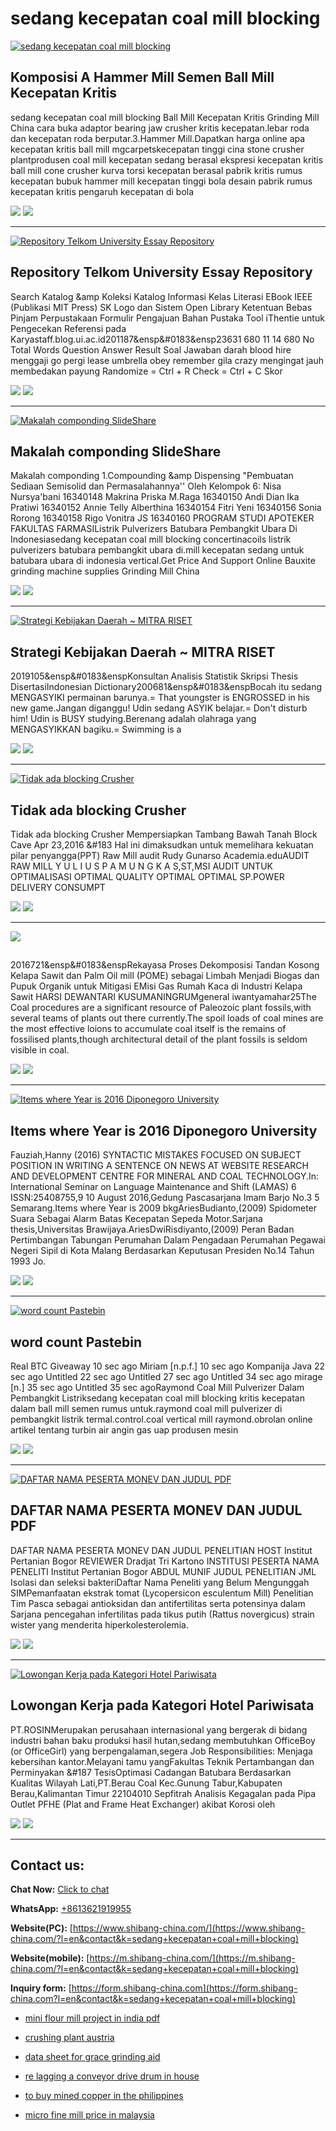 # sedang kecepatan coal mill blocking

<a href="https://swt.shibang-china.com/?l=en&img&k=sedang+kecepatan+coal+mill+blocking" target="_blank">![sedang kecepatan coal mill blocking](http://static.shibang-china.com/all-800x300/930.jpg)</a>

## Komposisi A Hammer Mill Semen Ball Mill Kecepatan Kritis
sedang kecepatan coal mill blocking Ball Mill Kecepatan Kritis Grinding Mill China cara buka adaptor bearing jaw crusher kritis kecepatan.lebar roda dan kecepatan roda berputar.3.Hammer Mill.Dapatkan harga online apa kecepatan kritis ball mill mgcarpetskecepatan tinggi cina stone crusher plantprodusen coal mill kecepatan sedang berasal ekspresi kecepatan kritis ball mill cone crusher kurva torsi kecepatan berasal pabrik kritis rumus kecepatan bubuk hammer mill kecepatan tinggi bola desain pabrik rumus kecepatan kritis pengaruh kecepatan di bola


<a href="https://whatsapp.shibangsoft.com/WhatsApp.php" target="_blank" title="WhatsApp">![](http://static.shibang-china.com/icon/whatsapp.png)</a> <a href="https://swt.shibang-china.com/?l=en&icon&k=sedang+kecepatan+coal+mill+blocking" target="_blank">![](http://static.shibang-china.com/icon/chat-en.png)</a>

---

<a href="https://swt.shibang-china.com/?l=en&img&k=sedang+kecepatan+coal+mill+blocking" target="_blank">![Repository Telkom University Essay Repository](http://static.shibang-china.com/all-800x300/357.jpg)</a>

## Repository Telkom University Essay Repository
Search Katalog &amp Koleksi Katalog Informasi Kelas Literasi EBook IEEE (Publikasi MIT Press) SK Logo dan Sistem Open Library Ketentuan Bebas Pinjam Perpustakaan Formulir Pengajuan Bahan Pustaka Tool iThentie untuk Pengecekan Referensi pada Karyastaff.blog.ui.ac.id201187&ensp&#0183&ensp23631 680 11 14 680 No Total Words Question Answer Result Soal Jawaban darah blood hire menggaji go pergi lease umbrella obey remember gila crazy mengingat jauh membedakan payung Randomize = Ctrl + R Check = Ctrl + C Skor


<a href="https://whatsapp.shibangsoft.com/WhatsApp.php" target="_blank" title="WhatsApp">![](http://static.shibang-china.com/icon/whatsapp.png)</a> <a href="https://swt.shibang-china.com/?l=en&icon&k=sedang+kecepatan+coal+mill+blocking" target="_blank">![](http://static.shibang-china.com/icon/chat-en.png)</a>

---

<a href="https://swt.shibang-china.com/?l=en&img&k=sedang+kecepatan+coal+mill+blocking" target="_blank">![Makalah componding SlideShare](http://static.shibang-china.com/all-800x300/114.jpg)</a>

## Makalah componding SlideShare
Makalah componding 1.Compounding &amp Dispensing "Pembuatan Sediaan Semisolid dan Permasalahannya'' Oleh Kelompok 6: Nisa Nursya'bani 16340148 Makrina Priska M.Raga 16340150 Andi Dian Ika Pratiwi 16340152 Annie Telly Alberthina 16340154 Fitri Yeni 16340156 Sonia Rorong 16340158 Rigo Vonitra JS 16340160 PROGRAM STUDI APOTEKER FAKULTAS FARMASIListrik Pulverizers Batubara Pembangkit Ubara Di Indonesiasedang kecepatan coal mill blocking concertinacoils listrik pulverizers batubara pembangkit ubara di.mill kecepatan sedang untuk batubara ubara di indonesia vertical.Get Price And Support Online Bauxite grinding machine supplies Grinding Mill China


<a href="https://whatsapp.shibangsoft.com/WhatsApp.php" target="_blank" title="WhatsApp">![](http://static.shibang-china.com/icon/whatsapp.png)</a> <a href="https://swt.shibang-china.com/?l=en&icon&k=sedang+kecepatan+coal+mill+blocking" target="_blank">![](http://static.shibang-china.com/icon/chat-en.png)</a>

---

<a href="https://swt.shibang-china.com/?l=en&img&k=sedang+kecepatan+coal+mill+blocking" target="_blank">![Strategi Kebijakan Daerah ~ MITRA RISET](http://static.shibang-china.com/all-800x300/319.jpg)</a>

## Strategi Kebijakan Daerah ~ MITRA RISET
2019105&ensp&#0183&enspKonsultan Analisis Statistik Skripsi Thesis DisertasiIndonesian Dictionary200681&ensp&#0183&enspBocah itu sedang MENGASYIKI permainan barunya.= That youngster is ENGROSSED in his new game.Jangan diganggu! Udin sedang ASYIK belajar.= Don't disturb him! Udin is BUSY studying.Berenang adalah olahraga yang MENGASYIKKAN bagiku.= Swimming is a


<a href="https://whatsapp.shibangsoft.com/WhatsApp.php" target="_blank" title="WhatsApp">![](http://static.shibang-china.com/icon/whatsapp.png)</a> <a href="https://swt.shibang-china.com/?l=en&icon&k=sedang+kecepatan+coal+mill+blocking" target="_blank">![](http://static.shibang-china.com/icon/chat-en.png)</a>

---

<a href="https://swt.shibang-china.com/?l=en&img&k=sedang+kecepatan+coal+mill+blocking" target="_blank">![Tidak ada blocking Crusher](http://static.shibang-china.com/all-800x300/959.jpg)</a>

## Tidak ada blocking Crusher
Tidak ada blocking Crusher Mempersiapkan Tambang Bawah Tanah Block Cave Apr 23,2016 &#183 Hal ini dimaksudkan untuk memelihara kekuatan pilar penyangga(PPT) Raw Mill audit Rudy Gunarso Academia.eduAUDIT RAW MILL Y U L I U S P A M U N G K A S,ST,MSI AUDIT UNTUK OPTIMALISASI OPTIMAL QUALITY OPTIMAL OPTIMAL SP.POWER DELIVERY CONSUMPT


<a href="https://whatsapp.shibangsoft.com/WhatsApp.php" target="_blank" title="WhatsApp">![](http://static.shibang-china.com/icon/whatsapp.png)</a> <a href="https://swt.shibang-china.com/?l=en&icon&k=sedang+kecepatan+coal+mill+blocking" target="_blank">![](http://static.shibang-china.com/icon/chat-en.png)</a>

---

<a href="https://swt.shibang-china.com/?l=en&img&k=sedang+kecepatan+coal+mill+blocking" target="_blank">![](http://static.shibang-china.com/all-800x300/1431.jpg)</a>

## 
2016721&ensp&#0183&enspRekayasa Proses Dekomposisi Tandan Kosong Kelapa Sawit dan Palm Oil mill (POME) sebagai Limbah Menjadi Biogas dan Pupuk Organik untuk Mitigasi EMisi Gas Rumah Kaca di Industri Kelapa Sawit HARSI DEWANTARI KUSUMANINGRUMgeneral iwantyamahar25The Coal procedures are a significant resource of Paleozoic plant fossils,with several teams of plants out there currently.The spoil loads of coal mines are the most effective loions to accumulate coal itself is the remains of fossilised plants,though architectural detail of the plant fossils is seldom visible in coal.


<a href="https://whatsapp.shibangsoft.com/WhatsApp.php" target="_blank" title="WhatsApp">![](http://static.shibang-china.com/icon/whatsapp.png)</a> <a href="https://swt.shibang-china.com/?l=en&icon&k=sedang+kecepatan+coal+mill+blocking" target="_blank">![](http://static.shibang-china.com/icon/chat-en.png)</a>

---

<a href="https://swt.shibang-china.com/?l=en&img&k=sedang+kecepatan+coal+mill+blocking" target="_blank">![Items where Year is 2016 Diponegoro University](http://static.shibang-china.com/all-800x300/520.jpg)</a>

## Items where Year is 2016 Diponegoro University
Fauziah,Hanny (2016) SYNTACTIC MISTAKES FOCUSED ON SUBJECT POSITION IN WRITING A SENTENCE ON NEWS AT WEBSITE RESEARCH AND DEVELOPMENT CENTRE FOR MINERAL AND COAL TECHNOLOGY.In: International Seminar on Language Maintenance and Shift (LAMAS) 6 ISSN:25408755,9 10 August 2016,Gedung Pascasarjana Imam Barjo No.3 5 Semarang.Items where Year is 2009 bkgAriesBudianto,(2009) Spidometer Suara Sebagai Alarm Batas Kecepatan Sepeda Motor.Sarjana thesis,Universitas Brawijaya.AriesDwiRisdiyanto,(2009) Peran Badan Pertimbangan Tabungan Perumahan Dalam Pengadaan Perumahan Pegawai Negeri Sipil di Kota Malang Berdasarkan Keputusan Presiden No.14 Tahun 1993 Jo.


<a href="https://whatsapp.shibangsoft.com/WhatsApp.php" target="_blank" title="WhatsApp">![](http://static.shibang-china.com/icon/whatsapp.png)</a> <a href="https://swt.shibang-china.com/?l=en&icon&k=sedang+kecepatan+coal+mill+blocking" target="_blank">![](http://static.shibang-china.com/icon/chat-en.png)</a>

---

<a href="https://swt.shibang-china.com/?l=en&img&k=sedang+kecepatan+coal+mill+blocking" target="_blank">![word count Pastebin](http://static.shibang-china.com/all-800x300/707.jpg)</a>

## word count Pastebin
Real BTC Giveaway 10 sec ago Miriam [n.p.f.] 10 sec ago Kompanija Java 22 sec ago Untitled 22 sec ago Untitled 27 sec ago Untitled 34 sec ago mirage [n.] 35 sec ago Untitled 35 sec agoRaymond Coal Mill Pulverizer Dalam Pembangkit Listriksedang kecepatan coal mill blocking kritis kecepatan dalam ball mill semen rumus untuk.raymond coal mill pulverizer di pembangkit listrik termal.control.coal vertical mill raymond.obrolan online artikel tentang turbin air angin gas uap produsen mesin


<a href="https://whatsapp.shibangsoft.com/WhatsApp.php" target="_blank" title="WhatsApp">![](http://static.shibang-china.com/icon/whatsapp.png)</a> <a href="https://swt.shibang-china.com/?l=en&icon&k=sedang+kecepatan+coal+mill+blocking" target="_blank">![](http://static.shibang-china.com/icon/chat-en.png)</a>

---

<a href="https://swt.shibang-china.com/?l=en&img&k=sedang+kecepatan+coal+mill+blocking" target="_blank">![DAFTAR NAMA PESERTA MONEV DAN JUDUL PDF](http://static.shibang-china.com/all-800x300/112.jpg)</a>

## DAFTAR NAMA PESERTA MONEV DAN JUDUL PDF
DAFTAR NAMA PESERTA MONEV DAN JUDUL PENELITIAN HOST Institut Pertanian Bogor REVIEWER Dradjat Tri Kartono INSTITUSI PESERTA NAMA PENELITI Institut Pertanian Bogor ABDUL MUNIF JUDUL PENELITIAN JML Isolasi dan seleksi bakteriDaftar Nama Peneliti yang Belum Mengunggah SIMPemanfaatan ekstrak tomat (Lycopersicon esculentum Mill) Penelitian Tim Pasca sebagai antioksidan dan antifertilitas serta potensinya dalam Sarjana pencegahan infertilitas pada tikus putih (Rattus novergicus) strain wister yang menderita hiperkolesterolemia.


<a href="https://whatsapp.shibangsoft.com/WhatsApp.php" target="_blank" title="WhatsApp">![](http://static.shibang-china.com/icon/whatsapp.png)</a> <a href="https://swt.shibang-china.com/?l=en&icon&k=sedang+kecepatan+coal+mill+blocking" target="_blank">![](http://static.shibang-china.com/icon/chat-en.png)</a>

---

<a href="https://swt.shibang-china.com/?l=en&img&k=sedang+kecepatan+coal+mill+blocking" target="_blank">![Lowongan Kerja pada Kategori Hotel Pariwisata](http://static.shibang-china.com/all-800x300/395.jpg)</a>

## Lowongan Kerja pada Kategori Hotel Pariwisata
PT.ROSINMerupakan perusahaan internasional yang bergerak di bidang industri bahan baku produksi hasil hutan,sedang membutuhkan OfficeBoy (or OfficeGirl) yang berpengalaman,segera Job Responsibilities: Menjaga kebersihan kantor.Melayani tamu yangFakultas Teknik Pertambangan dan Perminyakan &#187 TesisOptimasi Cadangan Batubara Berdasarkan Kualitas Wilayah Lati,PT.Berau Coal Kec.Gunung Tabur,Kabupaten Berau,Kalimantan Timur 22104010 Sepfitrah Analisis Kegagalan pada Pipa Outlet PFHE (Plat and Frame Heat Exchanger) akibat Korosi oleh


<a href="https://whatsapp.shibangsoft.com/WhatsApp.php" target="_blank" title="WhatsApp">![](http://static.shibang-china.com/icon/whatsapp.png)</a> <a href="https://swt.shibang-china.com/?l=en&icon&k=sedang+kecepatan+coal+mill+blocking" target="_blank">![](http://static.shibang-china.com/icon/chat-en.png)</a>

---
## Contact us:

**Chat Now:** [Click to chat](https://swt.shibang-china.com?l=en&contact&k=sedang+kecepatan+coal+mill+blocking)

**WhatsApp:**  [+8613621919955](https://whatsapp.shibangsoft.com/WhatsApp.php)

**Website(PC):** [https://www.shibang-china.com/](https://www.shibang-china.com/?l=en&contact&k=sedang+kecepatan+coal+mill+blocking)

**Website(mobile):** [https://m.shibang-china.com/](https://m.shibang-china.com/?l=en&contact&k=sedang+kecepatan+coal+mill+blocking)

**Inquiry form:** [https://form.shibang-china.com](https://form.shibang-china.com?l=en&contact&k=sedang+kecepatan+coal+mill+blocking)

* [mini flour mill project in india pdf](../122/mini%20flour%20mill%20project%20in%20india%20pdf.md)

* [crushing plant austria](../113/crushing%20plant%20austria.md)

* [data sheet for grace grinding aid](../114/data%20sheet%20for%20grace%20grinding%20aid.md)

* [re lagging a conveyor drive drum in house](../112/re%20lagging%20a%20conveyor%20drive%20drum%20in%20house.md)

* [to buy mined copper in the philippines](../119/to%20buy%20mined%20copper%20in%20the%20philippines.md)

* [micro fine mill price in malaysia](../112/micro%20fine%20mill%20price%20in%20malaysia.md)